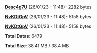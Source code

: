 [**Desc4g7U**](/data/Desc4g7U.txt) (26/01/23 - 11:48)- 2282 bytes

[**NvKDtGpV**](/data/NvKDtGpV.txt) (26/01/23 - 11:48)- 5158 bytes

[**NvKDtGpV**](/data/NvKDtGpV.txt) (26/01/23 - 11:48)- 5158 bytes

**Total Datas**: 6479

**Total Size**: 38.41 MB / 38.4 MB